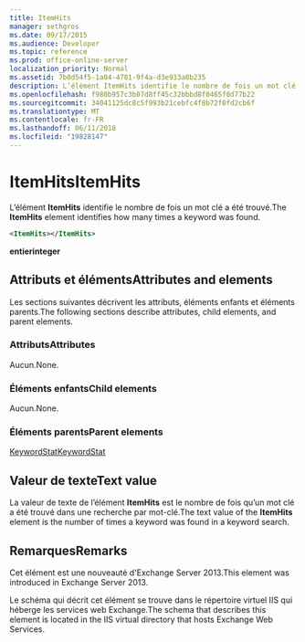 ```yaml
---
title: ItemHits
manager: sethgros
ms.date: 09/17/2015
ms.audience: Developer
ms.topic: reference
ms.prod: office-online-server
localization_priority: Normal
ms.assetid: 7b0d54f5-1a04-4781-9f4a-d3e933a8b235
description: L’élément ItemHits identifie le nombre de fois un mot clé a été trouvé.
ms.openlocfilehash: f980b957c3b07d8ff45c32bbbd8f0465f0d77b22
ms.sourcegitcommit: 34041125dc8c5f993b21cebfc4f8b72f0fd2cb6f
ms.translationtype: MT
ms.contentlocale: fr-FR
ms.lasthandoff: 06/11/2018
ms.locfileid: "19828147"
---
```

# <a name="itemhits"></a><span data-ttu-id="68eed-103">ItemHits</span><span class="sxs-lookup"><span data-stu-id="68eed-103">ItemHits</span></span>

<span data-ttu-id="68eed-104">L’élément **ItemHits** identifie le nombre de fois un mot clé a été trouvé.</span><span class="sxs-lookup"><span data-stu-id="68eed-104">The **ItemHits** element identifies how many times a keyword was found.</span></span> 
  
```XML
<ItemHits></ItemHits>
```

 <span data-ttu-id="68eed-105">**entier**</span><span class="sxs-lookup"><span data-stu-id="68eed-105">**integer**</span></span>
## <a name="attributes-and-elements"></a><span data-ttu-id="68eed-106">Attributs et éléments</span><span class="sxs-lookup"><span data-stu-id="68eed-106">Attributes and elements</span></span>

<span data-ttu-id="68eed-107">Les sections suivantes décrivent les attributs, éléments enfants et éléments parents.</span><span class="sxs-lookup"><span data-stu-id="68eed-107">The following sections describe attributes, child elements, and parent elements.</span></span>
  
### <a name="attributes"></a><span data-ttu-id="68eed-108">Attributs</span><span class="sxs-lookup"><span data-stu-id="68eed-108">Attributes</span></span>

<span data-ttu-id="68eed-109">Aucun.</span><span class="sxs-lookup"><span data-stu-id="68eed-109">None.</span></span>
  
### <a name="child-elements"></a><span data-ttu-id="68eed-110">Éléments enfants</span><span class="sxs-lookup"><span data-stu-id="68eed-110">Child elements</span></span>

<span data-ttu-id="68eed-111">Aucun.</span><span class="sxs-lookup"><span data-stu-id="68eed-111">None.</span></span>
  
### <a name="parent-elements"></a><span data-ttu-id="68eed-112">Éléments parents</span><span class="sxs-lookup"><span data-stu-id="68eed-112">Parent elements</span></span>

[<span data-ttu-id="68eed-113">KeywordStat</span><span class="sxs-lookup"><span data-stu-id="68eed-113">KeywordStat</span></span>](keywordstat.md)
  
## <a name="text-value"></a><span data-ttu-id="68eed-114">Valeur de texte</span><span class="sxs-lookup"><span data-stu-id="68eed-114">Text value</span></span>

<span data-ttu-id="68eed-115">La valeur de texte de l’élément **ItemHits** est le nombre de fois qu’un mot clé a été trouvé dans une recherche par mot-clé.</span><span class="sxs-lookup"><span data-stu-id="68eed-115">The text value of the **ItemHits** element is the number of times a keyword was found in a keyword search.</span></span> 
  
## <a name="remarks"></a><span data-ttu-id="68eed-116">Remarques</span><span class="sxs-lookup"><span data-stu-id="68eed-116">Remarks</span></span>

<span data-ttu-id="68eed-117">Cet élément est une nouveauté d'Exchange Server 2013.</span><span class="sxs-lookup"><span data-stu-id="68eed-117">This element was introduced in Exchange Server 2013.</span></span>
  
<span data-ttu-id="68eed-118">Le schéma qui décrit cet élément se trouve dans le répertoire virtuel IIS qui héberge les services web Exchange.</span><span class="sxs-lookup"><span data-stu-id="68eed-118">The schema that describes this element is located in the IIS virtual directory that hosts Exchange Web Services.</span></span>
  

